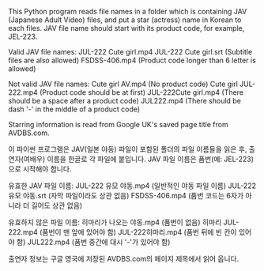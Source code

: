 This Python program reads file names in a folder which is containing JAV (Japanese Adult Video) files, and put a star (actress) name in Korean to each files. 
JAV file name should start with its product code, for example, JEL-223. 

Valid JAV file names: 
JUL-222 Cute girl.mp4
JUL-222 Cute girl.srt  (Subtitle files are also allowed)
FSDSS-406.mp4          (Product code longer than 6 letter is allowed)

Not valid JAV file names:
Cute girl AV.mp4       (No product code)
Cute girl JUL-222.mp4  (Product code should be at first)
JUL-222Cute girl.mp4   (There should be a space after a product code)
JUL222.mp4             (There should be dash '-' in the middle of a product code)

Starring information is read from Google UK's saved page title from AVDBS.com.

이 파이썬 프로그램은 JAV(일본 야동) 파일이 포함된 폴더의 파일 이름들을 읽은 후, 출연자(여배우) 이름을 한글로 각 파일에 붙입니다.
JAV 파일 이름은 품번(예: JEL-223)으로 시작해야 합니다.

유효한 JAV 파일 이름:
JUL-222 유모 야동.mp4   (일반적인 야동 파일 이름)
JUL-222 유모 야동.srt   (자막 파일이라도 상관 없음)
FSDSS-406.mp4          (품번 코드는 6자가 아니라 더 길어도 상관 없음)

유효하지 않은 파일 이름:
히마리가 나오는 야동.mp4  (품번이 없음)
히마리 JUL-222.mp4       (품번이 맨 앞에 있어야 함)
JUL-222히마리.mp4        (품번 뒤에 빈 칸이 있어야 함)
JUL222.mp4               (품번 중간에 대시 '-'가 있어야 함)

출연자 정보는 구글 영국에 저장된 AVDBS.com의 페이지 제목에서 읽어 옵니다.
